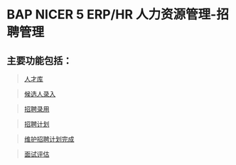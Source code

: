 # BAP NICER 5 ERP/HR 人力资源管理-招聘管理

## 主要功能包括：

> [人才库](docs/BAPERPNicer5/人力资源-招聘管理-人才库.md)

> [候选人录入](docs/BAPERPNicer5/人力资源-招聘管理-候选人录入.md)

> [招聘录用](docs/BAPERPNicer5/人力资源-招聘管理-招聘录用.md)

> [招聘计划](docs/BAPERPNicer5/人力资源-招聘管理-招聘计划.md)

> [维护招聘计划完成](docs/BAPERPNicer5/人力资源-招聘管理-维护招聘计划完成.md)

> [面试评估](docs/BAPERPNicer5/人力资源-招聘管理-面试评估.md)










